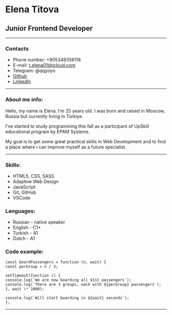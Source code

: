# Elena Titova

## Junior Frontend Developer

---

### Contacts

- Phone number: +905348356118
- E-mail: t.elena01@icloud.com
- Telegram: @qqyoyo
- [Github](https://github.com/Burelapka)
- [LinkedIn](https://www.linkedin.com/in/elena-titova-0489b021b)

---

### About me info:

Hello, my name is Elena. I’m 25 years old. I was born and raised in Moscow, Russia but currently living in Türkiye.

I've started to study programming this fall as a participant of UpSkill educational program by EPAM Systems.

My goal is to get some great practical skills in Web Development and to find a place where i can improve myself as a future specialist.

---

### Skills:

- HTML5, CSS, SASS
- Adaptive Web Design
- JavaScript
- Git, GitHub
- VSCode

### Languages:

- Russian - native speaker
- English - C1+
- Turkish - A1
- Dutch - A1

### Code example:

```
const boardPassengers = function (n, wait) {
const perGroup = n / 3;

setTimeout(function () {
console.log(`We are now boarding all ${n} passengers`);
console.log(`There are 3 groups, each with ${perGroup} passengers`);
}, wait \* 1000);

console.log(`Will start boarding in ${wait} seconds`);
};
```

---
